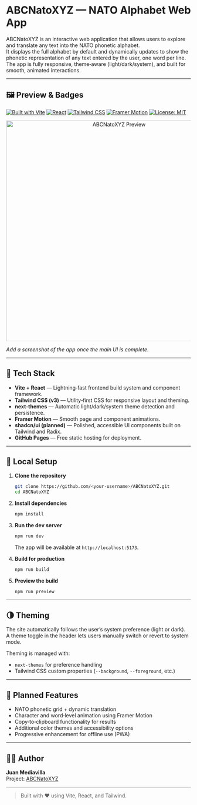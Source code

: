 # ABCNatoXYZ — NATO Alphabet Web App


ABCNatoXYZ is an interactive web application that allows users to explore and translate any text into the NATO phonetic alphabet.  
It displays the full alphabet by default and dynamically updates to show the phonetic representation of any text entered by the user, one word per line.  
The app is fully responsive, theme‑aware (light/dark/system), and built for smooth, animated interactions.

---

## 🖼️ Preview & Badges

[![Built with Vite](https://img.shields.io/badge/Built%20with-Vite-646CFF.svg?logo=vite&logoColor=white)](https://vitejs.dev/)
[![React](https://img.shields.io/badge/React-20232A.svg?logo=react&logoColor=61DAFB)](https://react.dev/)
[![Tailwind CSS](https://img.shields.io/badge/Tailwind_CSS-38B2AC.svg?logo=tailwind-css&logoColor=white)](https://tailwindcss.com/)
[![Framer Motion](https://img.shields.io/badge/Framer_Motion-EF6C00.svg?logo=framer&logoColor=white)](https://www.framer.com/motion/)
[![License: MIT](https://img.shields.io/badge/License-MIT-yellow.svg)](LICENSE)

<p align="center">
  <img src="./public/preview.png" alt="ABCNatoXYZ Preview" width="600"/>
</p>

_Add a screenshot of the app once the main UI is complete._

---

## 🚀 Tech Stack

- **Vite + React** — Lightning‑fast frontend build system and component framework.
- **Tailwind CSS (v3)** — Utility‑first CSS for responsive layout and theming.
- **next‑themes** — Automatic light/dark/system theme detection and persistence.
- **Framer Motion** — Smooth page and component animations.
- **shadcn/ui (planned)** — Polished, accessible UI components built on Tailwind and Radix.
- **GitHub Pages** — Free static hosting for deployment.

---

## 🧰 Local Setup

1. **Clone the repository**
   ```bash
   git clone https://github.com/<your-username>/ABCNatoXYZ.git
   cd ABCNatoXYZ
   ```

2. **Install dependencies**
   ```bash
   npm install
   ```

3. **Run the dev server**
   ```bash
   npm run dev
   ```
   The app will be available at `http://localhost:5173`.

4. **Build for production**
   ```bash
   npm run build
   ```

5. **Preview the build**
   ```bash
   npm run preview
   ```

---

## 🌗 Theming

The site automatically follows the user’s system preference (light or dark).  
A theme toggle in the header lets users manually switch or revert to system mode.

Theming is managed with:
- `next-themes` for preference handling
- Tailwind CSS custom properties (`--background`, `--foreground`, etc.)

---

## 🎯 Planned Features

- NATO phonetic grid + dynamic translation
- Character and word‑level animation using Framer Motion
- Copy‑to‑clipboard functionality for results
- Additional color themes and accessibility options
- Progressive enhancement for offline use (PWA)

---

## 🧑‍💻 Author

**Juan Mediavilla**  
Project: [ABCNatoXYZ](https://github.com/<your-username>/ABCNatoXYZ)

---

> Built with ❤️ using Vite, React, and Tailwind.
